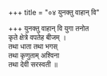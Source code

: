 +++
title = "०४ युनक्तु वाहान् वि"

+++
युनक्तु वाहान् वि युगा तनोत  
कृते क्षेत्रे वपतेह बीजम् ।  
तथा धाता तथा भगस्  
तथा कृणुताम् अश्विना  
तथा देवी सरस्वती ॥